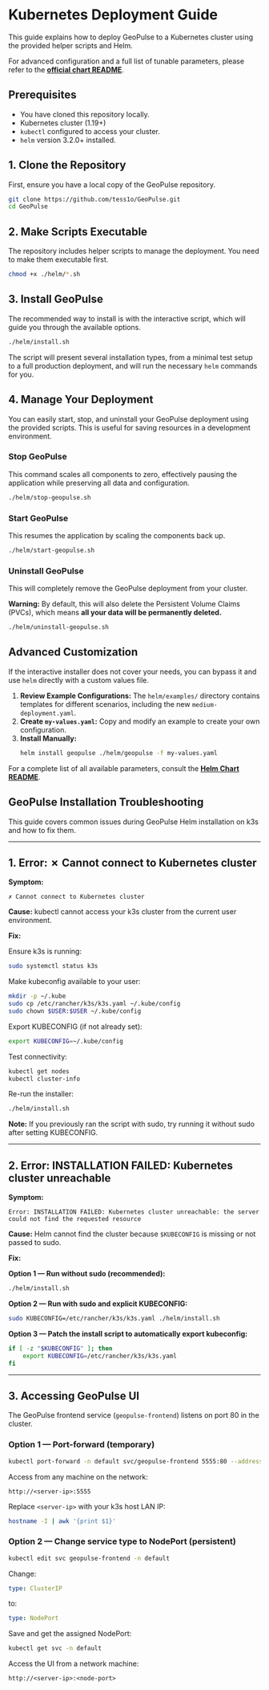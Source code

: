 # Kubernetes Deployment Guide

This guide explains how to deploy GeoPulse to a Kubernetes cluster using the provided helper scripts and Helm.

For advanced configuration and a full list of tunable parameters, please refer to the **[official chart README](../helm/geopulse/README.md)**.

## Prerequisites

- You have cloned this repository locally.
- Kubernetes cluster (1.19+)
- `kubectl` configured to access your cluster.
- `helm` version 3.2.0+ installed.

## 1. Clone the Repository

First, ensure you have a local copy of the GeoPulse repository.

```bash
git clone https://github.com/tess1o/GeoPulse.git
cd GeoPulse
```

## 2. Make Scripts Executable

The repository includes helper scripts to manage the deployment. You need to make them executable first.

```bash
chmod +x ./helm/*.sh
```

## 3. Install GeoPulse

The recommended way to install is with the interactive script, which will guide you through the available options.

```bash
./helm/install.sh
```

The script will present several installation types, from a minimal test setup to a full production deployment, and will run the necessary `helm` commands for you.

## 4. Manage Your Deployment

You can easily start, stop, and uninstall your GeoPulse deployment using the provided scripts. This is useful for saving resources in a development environment.

### Stop GeoPulse

This command scales all components to zero, effectively pausing the application while preserving all data and configuration.

```bash
./helm/stop-geopulse.sh
```

### Start GeoPulse

This resumes the application by scaling the components back up.

```bash
./helm/start-geopulse.sh
```

### Uninstall GeoPulse

This will completely remove the GeoPulse deployment from your cluster.

**Warning:** By default, this will also delete the Persistent Volume Claims (PVCs), which means **all your data will be permanently deleted.**

```bash
./helm/uninstall-geopulse.sh
```

## Advanced Customization

If the interactive installer does not cover your needs, you can bypass it and use `helm` directly with a custom values file.

1.  **Review Example Configurations:** The `helm/examples/` directory contains templates for different scenarios, including the new `medium-deployment.yaml`.
2.  **Create `my-values.yaml`:** Copy and modify an example to create your own configuration.
3.  **Install Manually:**
    ```bash
    helm install geopulse ./helm/geopulse -f my-values.yaml
    ```

For a complete list of all available parameters, consult the **[Helm Chart README](../helm/geopulse/README.md)**.


## GeoPulse Installation Troubleshooting

This guide covers common issues during GeoPulse Helm installation on k3s and how to fix them.

---

## 1. Error: ✗ Cannot connect to Kubernetes cluster

**Symptom:**
```
✗ Cannot connect to Kubernetes cluster
```

**Cause:** kubectl cannot access your k3s cluster from the current user environment.

**Fix:**

Ensure k3s is running:
```bash
sudo systemctl status k3s
```

Make kubeconfig available to your user:
```bash
mkdir -p ~/.kube
sudo cp /etc/rancher/k3s/k3s.yaml ~/.kube/config
sudo chown $USER:$USER ~/.kube/config
```

Export KUBECONFIG (if not already set):
```bash
export KUBECONFIG=~/.kube/config
```

Test connectivity:
```bash
kubectl get nodes
kubectl cluster-info
```

Re-run the installer:
```bash
./helm/install.sh
```

**Note:** If you previously ran the script with sudo, try running it without sudo after setting KUBECONFIG.

---

## 2. Error: INSTALLATION FAILED: Kubernetes cluster unreachable

**Symptom:**
```
Error: INSTALLATION FAILED: Kubernetes cluster unreachable: the server could not find the requested resource
```

**Cause:** Helm cannot find the cluster because `$KUBECONFIG` is missing or not passed to sudo.

**Fix:**

**Option 1 — Run without sudo (recommended):**
```bash
./helm/install.sh
```

**Option 2 — Run with sudo and explicit KUBECONFIG:**
```bash
sudo KUBECONFIG=/etc/rancher/k3s/k3s.yaml ./helm/install.sh
```

**Option 3 — Patch the install script to automatically export kubeconfig:**
```bash
if [ -z "$KUBECONFIG" ]; then
    export KUBECONFIG=/etc/rancher/k3s/k3s.yaml
fi
```

---

## 3. Accessing GeoPulse UI

The GeoPulse frontend service (`geopulse-frontend`) listens on port 80 in the cluster.

### Option 1 — Port-forward (temporary)

```bash
kubectl port-forward -n default svc/geopulse-frontend 5555:80 --address 0.0.0.0
```

Access from any machine on the network:
```
http://<server-ip>:5555
```

Replace `<server-ip>` with your k3s host LAN IP:
```bash
hostname -I | awk '{print $1}'
```

### Option 2 — Change service type to NodePort (persistent)

```bash
kubectl edit svc geopulse-frontend -n default
```

Change:
```yaml
type: ClusterIP
```

to:
```yaml
type: NodePort
```

Save and get the assigned NodePort:
```bash
kubectl get svc -n default
```

Access the UI from a network machine:
```
http://<server-ip>:<node-port>
```
